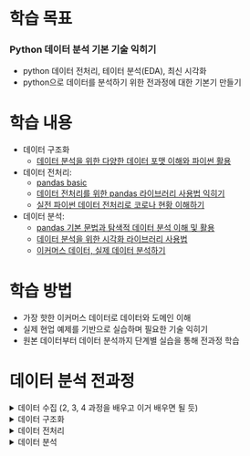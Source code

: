 # 학습 목표
### Python 데이터 분석 기본 기술 익히기
- python 데이터 전처리, 테이터 분석(EDA), 최신 시각화
- python으로 데이터를 분석하기 위한 전과정에 대한 기본기 만들기


# 학습 내용
- 데이터 구조화
  - [데이터 분석을 위한 다양한 데이터 포맷 이해와 파이썬 활용](https://github.com/kimayeon-hub/Python_for_AI/tree/master/Data%20Analysis/data%20formats)
- 데이터 전처리:
  - [pandas basic](https://github.com/kimayeon-hub/Python_for_AI/tree/master/Data%20Analysis/Pandas%20Basic)
  - [데이터 전처리를 위한 pandas 라이브러리 사용법 익히기](https://github.com/kimayeon-hub/Python_for_AI/tree/master/Data%20Analysis/Pandas%20Library)
  - [실전 파이썬 데이터 전처리로 코로나 현황 이해하기](https://github.com/kimayeon-hub/Python_for_AI/tree/master/Data%20Analysis/Real%20Data%20Processing)
- 데이터 분석:
  - [pandas 기본 문법과 탐색적 데이터 분석 이해 및 활용](https://github.com/kimayeon-hub/Python_for_AI/blob/master/Data%20Analysis/Pandas%20EDA%20Basic)
  - [데이터 분석을 위한 시각화 라이브러리 사용법](https://github.com/kimayeon-hub/Python_for_AI/tree/master/Data%20Analysis/Using%20the%20Visualization%20Library)
  - [이커머스 데이터, 실제 데이터 분석하기](https://github.com/kimayeon-hub/Python_for_AI/tree/master/Data%20Analysis/E-commerce%20Data%20Analysis)

 
# 학습 방법
- 가장 핫한 이커머스 데이터로 데이터와 도메인 이해
- 실제 현업 예제를 기반으로 실습하며 필요한 기술 익히기
- 원본 데이터부터 데이터 분석까지 단계별 실습을 통해 전과정 학습


# 데이터 분석 전과정
<details>
  <summary>데이터 수집 (2, 3, 4 과정을 배우고 이거 배우면 될 듯) </summary>

  > - 인터넷(크롤링)
  > - 데이터베이스(SQL, NoSQL)
  > - Open API
  > - 파일
</details>

<details>
  <summary>데이터 구조화</summary>

  > - JSON
  > - CSV
  > - XML
  > - Plain Text
</details>

<details>
  <summary>데이터 전처리</summary>

  > - python
  > - pandas
</details>

<details>
  <summary>데이터 분석</summary>

  > - 데이터 분석(EDA)
  > - 데이터 시각화
</details>
